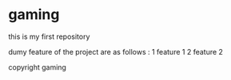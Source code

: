 # gaming

this is my first repository

dumy feature of the project are as follows :
1 feature 1
2 feature 2 

copyright gaming
